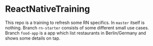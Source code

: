 # ReactNativeTraining
This repo is a training to refresh some RN specifics. In `master` itself is nothing. Branch `rn-starter` consists of some different small use cases. Branch `food-app` is a app which list restaurants in Berlin/Germany and shows some details on tap.
